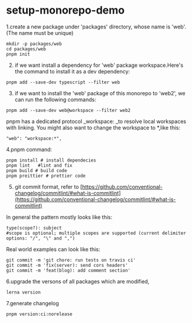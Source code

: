 # setup-monorepo-demo

1.create a new package under 'packages' directory, whose name is 'web'.(The name must be unique)

```
mkdir -p packages/web
cd packages/web
pnpm init
```

2. if we want install a dependency for 'web' package workspace.Here's the command to install it as a dev dependency:

```
pnpm add --save-dev typescript --filter web
```

3. if we want to install the 'web' package of this monorepo to 'web2', we can run the following commands:

```
pnpm add --save-dev web@workspace --filter web2
```

pnpm has a dedicated protocol \_workspace:<version> \_to resolve local workspaces with linking.
You might also want to change the workspace <version> to \*,like this:

```
"web": "workspace:*",
```

4.pnpm command:

```
pnpm install # install dependecies
pnpm lint   #lint and fix
pnpm build # build code
pnpm preittier # prettier code
```

5. git commit format, refer to [https://github.com/conventional-changelog/commitlint/#what-is-commitlint](https://github.com/conventional-changelog/commitlint/#what-is-commitlint)

In general the pattern mostly looks like this:

```
type(scope?): subject
#scope is optional; multiple scopes are supported (current delimiter options: "/", "\" and ",")
```

Real world examples can look like this:

```
git commit -m 'git chore: run tests on travis ci'
git commit -m 'fix(server): send cors headers'
git commit -m 'feat(blog): add comment section'
```

6.upgrade the versons of all packages which are modified,

```
lerna version
```

7.generate changelog

```
pnpm version:ci:norelease
```
